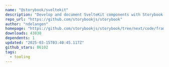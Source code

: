 ```yaml
---
name: "@storybook/sveltekit"
description: "Develop and document SvelteKit components with Storybook."
repo_url: "https://github.com/storybookjs/storybook"
author: "ndelangen"
homepage: "https://github.com/storybookjs/storybook/tree/next/code/frameworks/sveltekit"
downloads: 43838
dependents: 1
updated: "2025-03-15T03:40:45.117Z"
github_stars: 86102
tags: 
  - tooling
---
```

